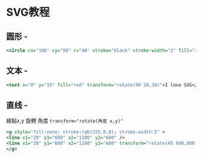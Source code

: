 # SVG教程

## 圆形 - <circle>

```svg
<circle cx="100" cy="50" r="40" stroke="black" stroke-width="2" fill="red"/>
```

## 文本 - <text>

```svg
<text x="0" y="15" fill="red" transform="rotate(90 20,30)">I love SVG</text>
```

## 直线 - <line>

繞點x,y 旋轉 角度 `transform="rotate(角度 x,y)"`

```svg
<g style="fill:none; stroke:rgb(255,0,0); stroke-width:5" >
<line x1="20" y1="600" x2="1180" y2="600" />
<line x1="20" y1="600" x2="1180" y2="600" transform="rotate(45 600,600)" />
</g>
```

